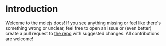 # Introduction

Welcome to the molejs docs! If you see anything missing or feel like there's something wrong or
unclear, feel free to open an issue or (even better) create a pull request to
[the repo](http://github.com/molejs/molejs.github.io) with suggested changes. All contributions are
welcome!